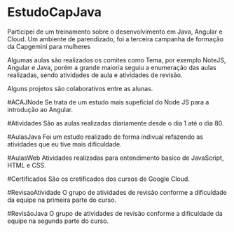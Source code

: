 # EstudoCapJava
Participei de um treinamento sobre o desenvolvimento em Java, Angular e Cloud.
Um ambiente de parendizado, foi a terceira campanha de formação da Capgemini para mulheres

Algumas aulas são realizados os comites como Tema, por exemplo NoteJS, Angular e Java, porém a grande maioria seguiu a enumeração das aulas realizadas, sendo atividades de aula e atividades de revisão. 

Alguns projetos são colaborativos entre as alunas.

#ACAJNode
Se trata de um estudo mais supeficial do Node JS para a introdução ao Angular.

#Atividades
São as aulas realizadas diariamente desde o dia 1 até o dia 80.

#AulasJava
Foi um estudo realizado de forma indivual refazendo as atividades que eu tive mais dificuldade.

#AulasWeb
Atividades realizadas para entendimento basico de JavaScript, HTML e CSS.

#Certificados
São os cretificados dos cursos de Google Cloud.

#RevisaoAtividade
O grupo de atividades de revisão conforme a dificuldade da equipe na primeira parte do curso.

#RevisãoJava
O grupo de atividades de revisão conforme a dificuldade da equipe na segunda parte do curso.




